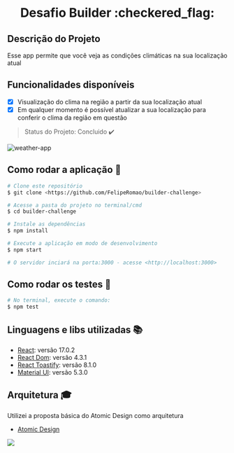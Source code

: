 <h1 align="center">Desafio Builder :checkered_flag:</h1>

## Descrição do Projeto

<p align="justify">Esse app permite que você veja as condições climáticas na sua localização atual</p>

## Funcionalidades disponíveis

- [x] Visualização do clima na região a partir da sua localização atual
- [x] Em qualquer momento é possível atualizar a sua localização para conferir o clima da região em questão

> Status do Projeto: Concluido :heavy_check_mark:

![weather-app](https://user-images.githubusercontent.com/29839394/150547596-987f9ea8-f079-4f4e-a5b5-ff1f302bb3f1.jpeg)

## Como rodar a aplicação :dizzy:

```bash
# Clone este repositório
$ git clone <https://github.com/FelipeRomao/builder-challenge>

# Acesse a pasta do projeto no terminal/cmd
$ cd builder-challenge

# Instale as dependências
$ npm install

# Execute a aplicação em modo de desenvolvimento
$ npm start

# O servidor inciará na porta:3000 - acesse <http://localhost:3000>
```

## Como rodar os testes :rocket:

```bash
# No terminal, execute o comando:
$ npm test
```

## Linguagens e libs utilizadas :books:

- [React](https://reactjs.org/): versão 17.0.2
- [React Dom](https://reactjs.org/): versão 4.3.1
- [React Toastify](https://github.com/fkhadra/react-toastify): versão 8.1.0
- [Material UI](https://mui.com/): versão 5.3.0

## Arquitetura :mortar_board:

<p align="justify">Utilizei a proposta básica do Atomic Design como arquitetura</p>

- [Atomic Design](https://bradfrost.com/blog/post/atomic-web-design/)

<img src="https://img.shields.io/static/v1?label=react&message=framework&color=blue&style=for-the-badge&logo=REACT"/>
